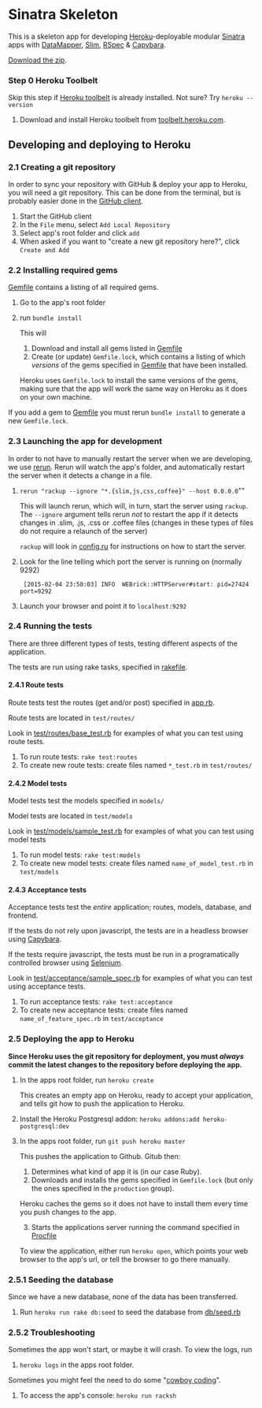 # Sinatra Skeleton #

This is a skeleton app for developing [Heroku](https://www.heroku.com)-deployable modular [Sinatra](http://www.sinatrarb.com) apps with [DataMapper](http://datamapper.org), [Slim](http://slim-lang.com), [RSpec](http://rspec.info) & [Capybara](https://github.com/jnicklas/capybara).

[Download the zip](https://github.com/itgsoddabe/sinatra-skeleton/archive/master.zip).

### Step 0 Heroku Toolbelt ###

Skip this step if [Heroku toolbelt](https://toolbelt.heroku.com) is already installed. Not sure? Try `heroku --version`

1. Download and install Heroku toolbelt from [toolbelt.heroku.com](https://toolbelt.heroku.com).

## Developing and deploying to Heroku ##

### 2.1 Creating a git repository ###

In order to sync your repository with GitHub & deploy your app to Heroku, you will need a git repository.
This can be done from the terminal, but is probably easier done in the [GitHub client](https://mac.github.com).

1. Start the GitHub client
2. In the `File` menu, select `Add Local Repository`
3. Select app's root folder and click `add`
4. When asked if you want to "create a new git repository here?", click `Create and Add`

### 2.2 Installing required gems ###

[Gemfile](./Gemfile) contains a listing of all required gems.

1. Go to the app's root folder
2. run `bundle install`

    This will

    1. Download and install all gems listed in [Gemfile](./Gemfile)
    2. Create (or update) `Gemfile.lock`, which contains a listing of which *versions* of the gems specified in [Gemfile](./Gemfile) that have been installed.

    Heroku uses `Gemfile.lock` to install the same versions of the gems, making sure that the app will work the same way on Heroku as it does on your own machine.

If you add a gem to [Gemfile](./Gemfile) you must rerun `bundle install` to generate a new `Gemfile.lock`.

### 2.3 Launching the app for development ###

In order to not have to manually restart the server when we are developing, we use [rerun](https://github.com/alexch/rerun). Rerun will watch the app's folder,
and automatically restart the server when it detects a change in a file.

1. `rerun "rackup --ignore "*.{slim,js,css,coffee}" --host 0.0.0.0`""

    This will launch rerun, which will, in turn, start the server using `rackup`. The `--ignore` argument tells rerun *not* to restart the app if it detects changes in .slim, .js, .css or .coffee files (changes in these
    types of files do not require a relaunch of the server)

    `rackup` will look in [config.ru](./config.ru) for instructions on how to start the server.

2. Look for the line telling which port the server is running on (normally 9292)

        [2015-02-04 23:50:03] INFO  WEBrick::HTTPServer#start: pid=27424 port=9292

3. Launch your browser and point it to `localhost:9292`

### 2.4 Running the tests ###

There are three different types of tests, testing different aspects of the application.

The tests are run using rake tasks, specified in [rakefile](./rakefile).

#### 2.4.1 Route tests ####

Route tests test the routes (get and/or post) specified in [app.rb](./app.rb).

Route tests are located in `test/routes/`

Look in [test/routes/base_test.rb](./test/routes/sample_test.rb) for examples of what you can test using route tests.

1. To run route tests: `rake test:routes`
2. To create new route tests: create files named `*_test.rb` in `test/routes/`

#### 2.4.2 Model tests ####

Model tests test the models specified in `models/`

Model tests are located in `test/models`

Look in [test/models/sample_test.rb](./test/models/sample_test.rb) for examples of what you can test using model tests

1. To run model tests: `rake test:models`
2. To create new model tests: create files named `name_of_model_test.rb` in `test/models`

#### 2.4.3 Acceptance tests ####

Acceptance tests test the *entire* application; routes, models, database, and frontend.

If the tests do not rely upon javascript, the tests are in a headless browser using [Capybara](https://github.com/jnicklas/capybara).

If the tests require javascript, the tests must be run in a programatically controlled browser using [Selenium](http://www.seleniumhq.org).

Look in [test/acceptance/sample_spec.rb](./test/acceptance/sample_spec.rb) for examples of what you can test using acceptance tests.

1. To run acceptance tests: `rake test:acceptance`
2. To create new acceptance tests: create files named `name_of_feature_spec.rb` in `test/acceptance`

### 2.5 Deploying the app to Heroku ###

**Since Heroku uses the git repository for deployment, you must *always* commit the latest changes to the repository before
deploying the app.**

1. In the apps root folder, run `heroku create`

    This creates an empty app on Heroku, ready to accept your application, and tells git how to push the application to Heroku.

2. Install the Heroku Postgresql addon: `heroku addons:add heroku-postgresql:dev`

3. In the apps root folder, run `git push heroku master`

    This pushes the application to Github. Gitub then:

    1. Determines what kind of app it is (in our case Ruby).
    2. Downloads and installs the gems specified in `Gemfile.lock` (but only the ones specified in the `production` group).

    Heroku caches the gems so it does not have to install them every time you push changes to the app.

    3. Starts the applications server running the command specified in [Procfile](./Procfile)

    To view the application, either run `heroku open`, which points your web browser to the app's url, or tell the browser to go there manually.

### 2.5.1 Seeding the database ####

Since we have a new database, none of the data has been transferred.

1. Run `heroku run rake db:seed` to seed the database from [db/seed.rb](./db/seed.rb)

### 2.5.2 Troubleshooting ###

Sometimes the app won't start, or maybe it will crash. To view the logs, run

1. `heroku logs` in the apps root folder.

Sometimes you might feel the need to do some "[cowboy coding](http://en.wikipedia.org/wiki/Cowboy_coding)".

1. To access the app's console: `heroku run racksh`